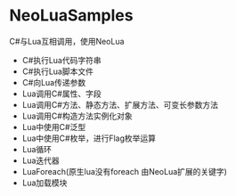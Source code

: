 # NeoLuaSamples
C#与Lua互相调用，使用NeoLua

* C#执行Lua代码字符串
* C#执行Lua脚本文件
* C#向Lua传递参数
* Lua调用C#属性、字段
* Lua调用C#方法、静态方法、扩展方法、可变长参数方法
* Lua调用C#构造方法实例化对象
* Lua中使用C#泛型
* Lua中使用C#枚举，进行Flag枚举运算
* Lua循环
* Lua迭代器
* LuaForeach(原生lua没有foreach 由NeoLua扩展的关键字)
* Lua加载模块
